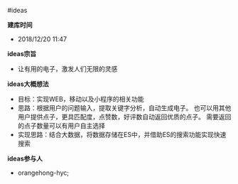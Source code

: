 #ideas

**建库时间**
* 2018/12/20 11:47

**ideas宗旨**
* 让有用的电子，激发人们无限的灵感

**ideas大概想法**
* 目标：实现WEB，移动以及小程序的相关功能
* 思路：根据用户的问题输入，提取关键字分析，自动生成电子。
		也可以用其他用户提供点子，更具匹配度，点赞数，好评数自动返回优质的点子。
		需要返回的点子数量可以有用户自主选择
* 实现思路：结合大数据，将数据存储在ES中，并借助ES的搜索功能实现快速搜索

**ideas参与人**
* orangehong-hyc;